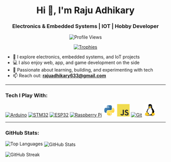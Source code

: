 <h1 align="center">Hi 👋, I'm Raju Adhikary</h1>
<h3 align="center">Electronics & Embedded Systems | IOT | Hobby Developer</h3>

<p align="center">
  <img src="https://komarev.com/ghpvc/?username=raju-adhikary&label=Profile%20views&color=0e75b6&style=flat" alt="Profile Views" />
</p>

<p align="center">
  <a href="https://github.com/ryo-ma/github-profile-trophy">
    <img src="https://github-profile-trophy.vercel.app/?username=raju-adhikary" alt="Trophies" />
  </a>
</p>

- 🔧 I explore electronics, embedded systems, and IoT projects  
- 💻 I also enjoy web, app, and game development on the side  
- 🧠 Passionate about learning, building, and experimenting with tech  
- 📫 Reach out: **rajuadhikary633@gmail.com**

---

<h3 align="left">Tech I Play With:</h3>
<p align="left">
  <a href="https://www.arduino.cc/" target="_blank"><img src="https://cdn.worldvectorlogo.com/logos/arduino-1.svg" width="40" alt="Arduino" /></a>
  <a href="https://www.st.com/en/microcontrollers-microprocessors/stm32-32-bit-arm-cortex-mcus.html" target="_blank"><img src="https://upload.wikimedia.org/wikipedia/commons/0/0e/STMicroelectronics_logo.svg" width="40" alt="STM32" /></a>
  <a href="https://www.espressif.com/en/products/socs/esp32" target="_blank"><img src="https://upload.wikimedia.org/wikipedia/commons/thumb/6/6e/Espressif_ESP32.svg/512px-Espressif_ESP32.svg.png" width="40" alt="ESP32" /></a>
  <a href="https://www.raspberrypi.com/" target="_blank"><img src="https://upload.wikimedia.org/wikipedia/en/c/cb/Raspberry_Pi_Logo.svg" width="40" alt="Raspberry Pi" /></a>
  <a href="https://www.python.org/" target="_blank"><img src="https://raw.githubusercontent.com/devicons/devicon/master/icons/python/python-original.svg" width="40" alt="Python" /></a>
  <a href="https://developer.mozilla.org/en-US/docs/Web/JavaScript" target="_blank"><img src="https://raw.githubusercontent.com/devicons/devicon/master/icons/javascript/javascript-original.svg" width="40" alt="JavaScript" /></a>
  <a href="https://git-scm.com/" target="_blank"><img src="https://www.vectorlogo.zone/logos/git-scm/git-scm-icon.svg" width="40" alt="Git" /></a>
  <a href="https://www.linux.org/" target="_blank"><img src="https://raw.githubusercontent.com/devicons/devicon/master/icons/linux/linux-original.svg" width="40" alt="Linux" /></a>
</p>

---

<h3 align="left">GitHub Stats:</h3>
<p>
  <img align="left" src="https://github-readme-stats.vercel.app/api/top-langs?username=raju-adhikary&show_icons=true&locale=en&layout=compact" alt="Top Languages" />
</p>

<p>
  &nbsp;<img align="center" src="https://github-readme-stats.vercel.app/api?username=raju-adhikary&show_icons=true&locale=en" alt="GitHub Stats" />
</p>

<p>
  <img align="center" src="https://github-readme-streak-stats.herokuapp.com/?user=raju-adhikary&" alt="GitHub Streak" />
</p>

